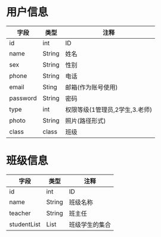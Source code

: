 # 用户信息

| 字段     | 类型   | 注释                           |
| -------- | ------ | ------------------------------ |
| id       | int    | ID                             |
| name     | String | 姓名                           |
| sex      | String | 性别                           |
| phone    | String | 电话                           |
| email    | Sting  | 邮箱(作为账号使用)             |
| password | String | 密码                           |
| type     | int    | 权限等级(1管理员,2学生,3.老师) |
| photo    | String | 照片(路径形式)                 |
| class    | class  | 班级                           |

# 班级信息

| 字段        | 类型          | 注释           |
| ----------- | ------------- | -------------- |
| id          | int           | ID             |
| name        | String        | 班级名称       |
| teacher     | String        | 班主任         |
| studentList | List<Student> | 班级学生的集合 |


